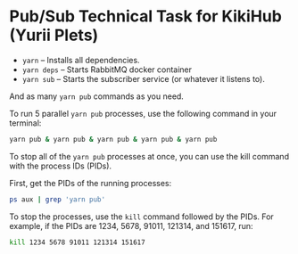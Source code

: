 # Pub/Sub Technical Task for KikiHub (Yurii Plets)

- `yarn` – Installs all dependencies.
- `yarn deps` – Starts RabbitMQ docker container
- `yarn sub` – Starts the subscriber service (or whatever it listens to).

And as many `yarn pub` commands as you need.

To run 5 parallel `yarn pub` processes, use the following command in your terminal:

```bash
yarn pub & yarn pub & yarn pub & yarn pub & yarn pub
```

To stop all of the `yarn pub` processes at once, you can use the kill command with the process IDs (PIDs).

First, get the PIDs of the running processes:

```bash
ps aux | grep 'yarn pub'
```

To stop the processes, use the `kill` command followed by the PIDs. For example, if the PIDs are 1234, 5678, 91011, 121314, and 151617, run:

```bash
kill 1234 5678 91011 121314 151617
```
